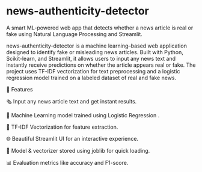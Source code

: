 # news-authenticity-detector
A smart ML-powered web app that detects whether a news article is real or fake using Natural Language Processing and Streamlit.

news-authenticity-detector is a machine learning–based web application designed to identify fake or misleading news articles.
Built with Python, Scikit-learn, and Streamlit, it allows users to input any news text and instantly receive predictions on whether the article appears real or fake.
The project uses TF-IDF vectorization for text preprocessing and a logistic regression model trained on a labeled dataset of real and fake news.

🎯 Features

🗞️ Input any news article text and get instant results.

🤖 Machine Learning model trained using Logistic Regression .

🧩 TF-IDF Vectorization for feature extraction.

🌐 Beautiful Streamlit UI for an interactive experience.

💾 Model & vectorizer stored using joblib for quick loading.

📊 Evaluation metrics like accuracy and F1-score.
